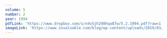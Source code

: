 ```yaml
---
volume: 5
number: 2
year: 1994
pdfLink: 'https://www.dropbox.com/s/n4v5jh298hqa87w/5.2.1994.pdf?raw=1'
imageLink: 'https://www.invaluable.com/blog/wp-content/uploads/2019/03/buddhist-art-hero.jpg'
---
```

